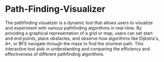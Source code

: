 # Path-Finding-Visualizer

The pathfinding visualizer is a dynamic tool that allows users to visualize and experiment with various pathfinding algorithms in real-time. By providing a graphical representation of a grid or map, users can set start and end points, place obstacles, and observe how algorithms like Dijkstra's, A*, or BFS navigate through the maze to find the shortest path. This interactive tool aids in understanding and comparing the efficiency and effectiveness of different pathfinding algorithms.
